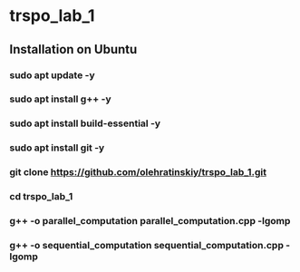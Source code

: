 # trspo_lab_1

## Installation on Ubuntu
### sudo apt update -y
### sudo apt install g++ -y
### sudo apt install build-essential -y
### sudo apt install git -y
### git clone https://github.com/olehratinskiy/trspo_lab_1.git
### cd trspo_lab_1
### g++ -o parallel_computation parallel_computation.cpp -lgomp
### g++ -o sequential_computation sequential_computation.cpp -lgomp
